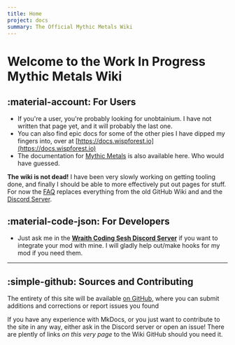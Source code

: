 ```yaml
---
title: Home
project: docs
summary: The Official Mythic Metals Wiki
---
```


# Welcome to the Work In Progress Mythic Metals Wiki

## :material-account: For Users

- If you're a user, you're probably looking for unobtainium. I have not written that page yet, and it will probably the last one.
- You can also find epic docs for some of the other pies I have dipped my fingers into, over at [https://docs.wispforest.io](https://docs.wispforest.io)
- The documentation for [Mythic Metals](spec.md) is also available here. Who would have guessed.

**The wiki is not dead!** I have been very slowly working on getting tooling done, and finally I should be able to more effectively put out pages for stuff. For now the [FAQ](./faq.md) replaces everything from the old GitHub Wiki and and the [Discord Server](https://discord.com/invite/69cKvQWScC).

## :material-code-json: For Developers

- Just ask me in the [**Wraith Coding Sesh Discord Server**](https://discord.com/invite/69cKvQWScC) if you want to integrate your mod with mine. I will gladly help out/make hooks for my mod if you need them.

***

## :simple-github: Sources and Contributing

The entirety of this site will be available [on GitHub](https://github.com/Noaaan/MythicWiki), where you can submit additions and corrections or report issues you found

If you have any experience with MkDocs, or you just want to contribute to the site in any way, either ask in the Discord server or open an issue! There are plently of links *on this very page* to the Wiki GitHub should you need it.

